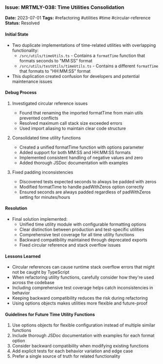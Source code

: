 ### Issue: MRTMLY-038: Time Utilities Consolidation
**Date:** 2023-07-01
**Tags:** #refactoring #utilities #time #circular-reference
**Status:** Resolved

#### Initial State
- Two duplicate implementations of time-related utilities with overlapping functionality:
  - `/src/utils/timeUtils.ts` - Contains a `formatTime` function that formats seconds to "MM:SS" format
  - `/src/utils/testUtils/timeUtils.ts` - Contains a different `formatTime` that formats to "HH:MM:SS" format
- This duplication created confusion for developers and potential maintenance issues

#### Debug Process
1. Investigated circular reference issues
   - Found that renaming the imported formatTime from main utils prevented conflicts
   - Resolved maximum call stack size exceeded errors
   - Used import aliasing to maintain clear code structure

2. Consolidated time utility functions
   - Created a unified formatTime function with options parameter
   - Added support for both MM:SS and HH:MM:SS formats
   - Implemented consistent handling of negative values and zero
   - Added thorough JSDoc documentation with examples

3. Fixed padding inconsistencies
   - Discovered tests expected seconds to always be padded with zeros
   - Modified formatTime to handle padWithZeros option correctly
   - Ensured seconds are always padded regardless of padWithZeros setting for minutes/hours

#### Resolution
- Final solution implemented:
  - Unified time utility module with configurable formatting options
  - Clear distinction between production and test-specific utilities
  - Comprehensive test coverage for all time utility functions
  - Backward compatibility maintained through deprecated exports
  - Fixed circular reference and stack overflow issues

#### Lessons Learned
- Circular references can cause runtime stack overflow errors that might not be caught by TypeScript
- When refactoring utility functions, carefully consider how they're used across the codebase
- Including comprehensive test coverage helps catch inconsistencies in behavior
- Keeping backward compatibility reduces the risk during refactoring
- Using options objects makes utilities more flexible and future-proof

#### Guidelines for Future Time Utility Functions
1. Use options objects for flexible configuration instead of multiple similar functions
2. Include thorough JSDoc documentation with examples for each format option
3. Consider backward compatibility when modifying existing functions
4. Add explicit tests for each behavior variation and edge case
5. Prefer a single source of truth for related functionality
